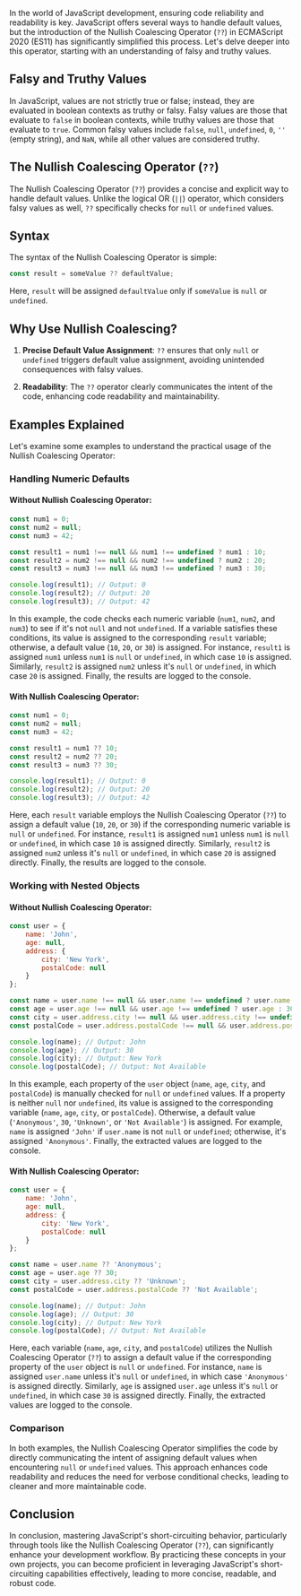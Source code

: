 In the world of JavaScript development, ensuring code reliability and readability is key. JavaScript offers several ways to handle default values, but the introduction of the Nullish Coalescing Operator (`??`) in ECMAScript 2020 (ES11) has significantly simplified this process. Let's delve deeper into this operator, starting with an understanding of falsy and truthy values.

## Falsy and Truthy Values

In JavaScript, values are not strictly true or false; instead, they are evaluated in boolean contexts as truthy or falsy. Falsy values are those that evaluate to `false` in boolean contexts, while truthy values are those that evaluate to `true`. Common falsy values include `false`, `null`, `undefined`, `0`, `''` (empty string), and `NaN`, while all other values are considered truthy.

## The Nullish Coalescing Operator (`??`)

The Nullish Coalescing Operator (`??`) provides a concise and explicit way to handle default values. Unlike the logical OR (`||`) operator, which considers falsy values as well, `??` specifically checks for `null` or `undefined` values.

## Syntax

The syntax of the Nullish Coalescing Operator is simple:

```javascript
const result = someValue ?? defaultValue;
```

Here, `result` will be assigned `defaultValue` only if `someValue` is `null` or `undefined`.

## Why Use Nullish Coalescing?

1. **Precise Default Value Assignment**: `??` ensures that only `null` or `undefined` triggers default value assignment, avoiding unintended consequences with falsy values.

2. **Readability**: The `??` operator clearly communicates the intent of the code, enhancing code readability and maintainability.

## Examples Explained

Let's examine some examples to understand the practical usage of the Nullish Coalescing Operator:
### Handling Numeric Defaults

#### Without Nullish Coalescing Operator:

```javascript
const num1 = 0;
const num2 = null;
const num3 = 42;

const result1 = num1 !== null && num1 !== undefined ? num1 : 10;
const result2 = num2 !== null && num2 !== undefined ? num2 : 20;
const result3 = num3 !== null && num3 !== undefined ? num3 : 30;

console.log(result1); // Output: 0
console.log(result2); // Output: 20
console.log(result3); // Output: 42
```

In this example, the code checks each numeric variable (`num1`, `num2`, and `num3`) to see if it's not `null` and not `undefined`. If a variable satisfies these conditions, its value is assigned to the corresponding `result` variable; otherwise, a default value (`10`, `20`, or `30`) is assigned. 
For instance, `result1` is assigned `num1` unless `num1` is `null` or `undefined`, in which case `10` is assigned. Similarly, `result2` is assigned `num2` unless it's `null` or `undefined`, in which case `20` is assigned. Finally, the results are logged to the console.

#### With Nullish Coalescing Operator:

```javascript
const num1 = 0;
const num2 = null;
const num3 = 42;

const result1 = num1 ?? 10;
const result2 = num2 ?? 20;
const result3 = num3 ?? 30;

console.log(result1); // Output: 0
console.log(result2); // Output: 20
console.log(result3); // Output: 42
```

Here, each `result` variable employs the Nullish Coalescing Operator (`??`) to assign a default value (`10`, `20`, or `30`) if the corresponding numeric variable is `null` or `undefined`. 
For instance, `result1` is assigned `num1` unless `num1` is `null` or `undefined`, in which case `10` is assigned directly. Similarly, `result2` is assigned `num2` unless it's `null` or `undefined`, in which case `20` is assigned directly. Finally, the results are logged to the console.
### Working with Nested Objects

#### Without Nullish Coalescing Operator:

```javascript
const user = {
    name: 'John',
    age: null,
    address: {
        city: 'New York',
        postalCode: null
    }
};

const name = user.name !== null && user.name !== undefined ? user.name : 'Anonymous';
const age = user.age !== null && user.age !== undefined ? user.age : 30;
const city = user.address.city !== null && user.address.city !== undefined ? user.address.city : 'Unknown';
const postalCode = user.address.postalCode !== null && user.address.postalCode !== undefined ? user.address.postalCode : 'Not Available';

console.log(name); // Output: John
console.log(age); // Output: 30
console.log(city); // Output: New York
console.log(postalCode); // Output: Not Available
```

In this example, each property of the `user` object (`name`, `age`, `city`, and `postalCode`) is manually checked for `null` or `undefined` values. 
If a property is neither `null` nor `undefined`, its value is assigned to the corresponding variable (`name`, `age`, `city`, or `postalCode`). Otherwise, a default value (`'Anonymous'`, `30`, `'Unknown'`, or `'Not Available'`) is assigned. 
For example, `name` is assigned `'John'` if `user.name` is not `null` or `undefined`; otherwise, it's assigned `'Anonymous'`. Finally, the extracted values are logged to the console.

#### With Nullish Coalescing Operator:

```javascript
const user = {
    name: 'John',
    age: null,
    address: {
        city: 'New York',
        postalCode: null
    }
};

const name = user.name ?? 'Anonymous';
const age = user.age ?? 30;
const city = user.address.city ?? 'Unknown';
const postalCode = user.address.postalCode ?? 'Not Available';

console.log(name); // Output: John
console.log(age); // Output: 30
console.log(city); // Output: New York
console.log(postalCode); // Output: Not Available
```

Here, each variable (`name`, `age`, `city`, and `postalCode`) utilizes the Nullish Coalescing Operator (`??`) to assign a default value if the corresponding property of the `user` object is `null` or `undefined`. 
For instance, `name` is assigned `user.name` unless it's `null` or `undefined`, in which case `'Anonymous'` is assigned directly. Similarly, `age` is assigned `user.age` unless it's `null` or `undefined`, in which case `30` is assigned directly. Finally, the extracted values are logged to the console.

### Comparison
In both examples, the Nullish Coalescing Operator simplifies the code by directly communicating the intent of assigning default values when encountering `null` or `undefined` values. This approach enhances code readability and reduces the need for verbose conditional checks, leading to cleaner and more maintainable code.

## Conclusion
In conclusion, mastering JavaScript's short-circuiting behavior, particularly through tools like the Nullish Coalescing Operator (`??`), can significantly enhance your development workflow. By practicing these concepts in your own projects, you can become proficient in leveraging JavaScript's short-circuiting capabilities effectively, leading to more concise, readable, and robust code.
